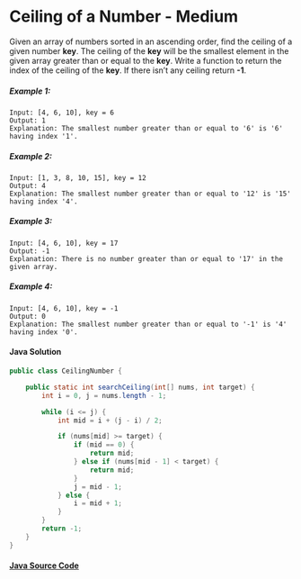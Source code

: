 # Ceiling of a Number - Medium

Given an array of numbers sorted in an ascending order, find the ceiling of a given number <b>key</b>. The ceiling of the <b>key</b> will be the smallest element in the given array greater than or equal to the <b>key</b>.
Write a function to return the index of the ceiling of the <b>key</b>. If there isn’t any ceiling return <b>-1</b>.
##### Example 1:

```
Input: [4, 6, 10], key = 6
Output: 1
Explanation: The smallest number greater than or equal to '6' is '6' having index '1'.
```

##### Example 2:

```
Input: [1, 3, 8, 10, 15], key = 12
Output: 4
Explanation: The smallest number greater than or equal to '12' is '15' having index '4'.
```

##### Example 3:

```
Input: [4, 6, 10], key = 17
Output: -1
Explanation: There is no number greater than or equal to '17' in the given array.
```

##### Example 4:

```
Input: [4, 6, 10], key = -1
Output: 0
Explanation: The smallest number greater than or equal to '-1' is '4' having index '0'.
```
#### Java Solution
```java
public class CeilingNumber {

    public static int searchCeiling(int[] nums, int target) {
        int i = 0, j = nums.length - 1;

        while (i <= j) {
            int mid = i + (j - i) / 2;

            if (nums[mid] >= target) {
                if (mid == 0) {
                    return mid;
                } else if (nums[mid - 1] < target) {
                    return mid;
                }
                j = mid - 1;
            } else {
                i = mid + 1;
            }
        }
        return -1;
    }
}
```

#### [Java Source Code](../../../src/main/java/com/algorithm/binarysearch/CeilingNumber.java)